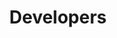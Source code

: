 ---
title: Developers
parent: Developers
nav_order: 4000
permalink: /docs/developers.html
layout: tiles
has_children: true
hide_content: true
tiles:
  - title: Concepts
    description: 　
    icon: pastafarianism
    link: /docs/developers/concepts.html

  - title: API
    description: 　
    icon: bezier-curve
    link: /docs/developers/api.html

  - title: UI
    description: 　
    icon: window-maximize
    link: /docs/developers/ui.html

  - title: How-tos
    description: 　
    icon: child
    link: /docs/developers/how-tos.html

  - title: Management-Tools
    description: 　
    icon: drafting-compass
    link: /docs/developers/management-tools.html

  - title: Tooling
    description: 　
    icon: tools
    link: /docs/developers/tooling/setting-up.html
---